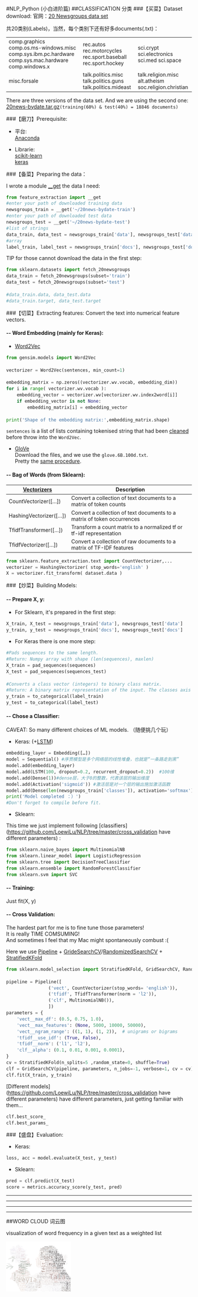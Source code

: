 #NLP_Python (小白进阶篇)
##CLASSIFICATION 分类
###【买菜】Dataset download:
官网：[20 Newsgroups data set](http://qwone.com/~jason/20Newsgroups/)

共20类别(Labels)，当然，每个类别下还有好多documents(.txt)：

|  | | |
|:------------- |:---------------| :-------------|
|comp.graphics  comp.os.ms-windows.misc  comp.sys.ibm.pc.hardware  comp.sys.mac.hardware comp.windows.x |  rec.autos  rec.motorcycles  rec.sport.baseball  rec.sport.hockey|sci.crypt  sci.electronics  sci.med  sci.space|
| misc.forsale|talk.politics.misc  talk.politics.guns  talk.politics.mideast|talk.religion.misc  alt.atheism  soc.religion.christian|


There are three versions of the data set.
And we are using the second one: [20news-bydate.tar.gz](http://qwone.com/~jason/20Newsgroups/20news-bydate.tar.gz)`(training(60%) & test(40%) = 18846 documents)`


###【磨刀】Prerequisite: 
* 平台:    
  [Anaconda](https://www.continuum.io/downloads)

* Librarie:    
  [scikit-learn](http://scikit-learn.org/stable/install.html)  
  [keras](https://keras.io/#installation)  
  
###【备菜】Preparing the data：
 
I wrote a module [__get](https://github.com/LoewiLu/NLP/blob/master/LSTM/feature_extraction.py) the data I need:

~~~python
from feature_extraction import __get  
#enter your path of downloaded training data
newsgroups_train = __get('~/20news-bydate-train')  
#enter your path of downloaded test data
newsgroups_test = __get('~/20news-bydate-test')  
#list of strings
data_train, data_test = newsgroups_train['data'], newsgroups_test['data']   
#array
label_train, label_test = newsgroups_train['docs'], newsgroups_test['docs']   
~~~

TIP for those cannot download the data in the first step:  

~~~python
from sklearn.datasets import fetch_20newsgroups
data_train = fetch_20newsgroups(subset='train')
data_test = fetch_20newsgroups(subset='test') 

#data_train.data, data_test.data
#data_train.target, data_test.target  
~~~


###【切菜】Extracting features:
Convert the text into numerical feature vectors.

#### <a name="WE"> -- Word Embedding (mainly for Keras): </a>

* [Word2Vec](https://radimrehurek.com/gensim/models/word2vec.html)  

~~~python
from gensim.models import Word2Vec

vectorizer = Word2Vec(sentences, min_count=1)

embedding_matrix = np.zeros((vectorizer.wv.vocab, embedding_dim))
for i in range( vectorizer.wv.vocab ):
    embedding_vector = vectorizer.wv[vectorizer.wv.index2word[i]] 
    if embedding_vector is not None:
        embedding_matrix[i] = embedding_vector
        
print('Shape of the embedding matrix:',embedding_matrix.shape)
~~~
`sentences` is a list of lists containing tokenised string that had been [cleaned](https://github.com/LoewiLu/NLP/blob/master/LSTM/LSTM_Word2Vec.ipynb) before throw into the `Word2Vec`. 

* [GloVe](https://nlp.stanford.edu/projects/glove/)  
Download the files, and we use the `glove.6B.100d.txt`.  
Pretty the [same procedure](https://github.com/LoewiLu/NLP/blob/master/LSTM/LSTM_revised.ipynb).

#### <a name="BOW"> -- Bag of Words (from Sklearn):</a>

[Vectorizers](http://scikit-learn.org/stable/modules/classes.html#module-sklearn.feature_extraction.text)  | Description
------------- | -------------
CountVectorizer([…])|Convert a collection of text documents to a matrix of token counts
HashingVectorizer([…])	|Convert a collection of text documents to a matrix of token occurrences
TfidfTransformer([…])	|Transform a count matrix to a normalized tf or tf-idf representation
TfidfVectorizer([…])	|Convert a collection of raw documents to a matrix of TF-IDF features
~~~python
from sklearn.feature_extraction.text import CountVectorizer,...
vectorizer = HashingVectorizer( stop_words='english' )
X = vectorizer.fit_transform( dataset.data )
~~~


###【炒菜】Building Models:

#### <a name="Prepare-X-y "> -- Prepare X, y: </a>
 
* For Sklearn, it's prepared in the first step:

~~~python
X_train, X_test = newsgroups_train['data'], newsgroups_test['data']   
y_train, y_test = newsgroups_train['docs'], newsgroups_test['docs'] 
~~~

* For Keras there is one more step:

~~~python
#Pads sequences to the same length.
#Return: Numpy array with shape (len(sequences), maxlen)
X_train = pad_sequences(sequences)
X_test = pad_sequences(sequences_test) 

#Converts a class vector (integers) to binary class matrix.
#Return: A binary matrix representation of the input. The classes axis is placed last.
y_train = to_categorical(label_train)
y_test = to_categorical(label_test)
~~~

#### <a name="Chose-a-Classifier"> -- Chose a Classifier:</a>

CAVEAT: So many different choices of ML models. （随便挑几个玩）

* Keras: (+[LSTM](https://github.com/LoewiLu/NLP/tree/master/LSTM))

~~~python
embedding_layer = Embedding([…])
model = Sequential() #序贯模型是多个网络层的线性堆叠，也就是“一条路走到黑”
model.add(embedding_layer)
model.add(LSTM(100, dropout=0.2, recurrent_dropout=0.2))  #100维
model.add(Dense(1))#dense层，大于0的整数，代表该层的输出维度
model.add(Activation('sigmoid')) #激活层是对一个层的输出施加激活函数
model.add(Dense(len(newsgroups_train['classes']), activation='softmax'))#Softmax将连续数值转化成相对概率
print('Model completed ：）')
#Don't forget to compile before fit. 
~~~

* Sklearn: 

This time we just implement following [classifiers](https://github.com/LoewiLu/NLP/tree/master/cross_validation have different parameters) :

~~~python
from sklearn.naive_bayes import MultinomialNB
from sklearn.linear_model import LogisticRegression
from sklearn.tree import DecisionTreeClassifier
from sklearn.ensemble import RandomForestClassifier
from sklearn.svm import SVC
~~~

#### <a name="CV"> -- Training:</a>

Just fit(X, y)

#### <a name="CV"> -- Cross Validation:</a>

The hardest part for me is to fine tune those parameters!   
It is really TIME COMSUMING!   
And sometimes I feel that my Mac might spontaneously combust :(

Here we use [Pipeline](http://scikit-learn.org/stable/modules/compose.html#combining-estimators) + [GrideSearchCV](http://scikit-learn.org/stable/modules/generated/sklearn.model_selection.GridSearchCV.html#sklearn.model_selection.GridSearchCV)/[RandomizedSearchCV](http://scikit-learn.org/stable/modules/generated/sklearn.model_selection.RandomizedSearchCV.html#sklearn.model_selection.RandomizedSearchCV) + [StratifiedKFold](http://scikit-learn.org/stable/modules/generated/sklearn.model_selection.StratifiedKFold.html#sklearn.model_selection.StratifiedKFold)

~~~python
from sklearn.model_selection import StratifiedKFold, GridSearchCV, RandomizedSearchCV

pipeline = Pipeline([
                ('vect', CountVectorizer(stop_words= 'english')),
                ('tfidf', TfidfTransformer(norm = 'l2')),
                ('clf', MultinomialNB()),
                ])
parameters = {
    'vect__max_df': (0.5, 0.75, 1.0),
    'vect__max_features': (None, 5000, 10000, 50000),
    'vect__ngram_range': ((1, 1), (1, 2)),  # unigrams or bigrams
    'tfidf__use_idf': (True, False),
    'tfidf__norm': ('l1', 'l2'),
    'clf__alpha': (0.1, 0.01, 0.001, 0.0001),
}    
cv = StratifiedKFold(n_splits=5 ,random_state=0, shuffle=True)
clf = GridSearchCV(pipeline, parameters, n_jobs=-1, verbose=1, cv = cv)
clf.fit(X_train, y_train)
~~~

[Different models](https://github.com/LoewiLu/NLP/tree/master/cross_validation have different parameters) have different parameters, just getting familiar with them...

~~~python
clf.best_score_
clf.best_params_
~~~

###【盛盘】Evaluation:

* Keras: 

~~~python
loss, acc = model.evaluate(X_test, y_test)
~~~

* Sklearn: 

~~~python
pred = clf.predict(X_test)
score = metrics.accuracy_score(y_test, pred)
~~~

------------------  
------------------
------------------
------------------

##WORD CLOUD 词云图

visualization of word frequency in a given text as a weighted list 

<img src="https://github.com/LoewiLu/NLP/blob/master/wordcloud/result.png"  width="35%" /> 


